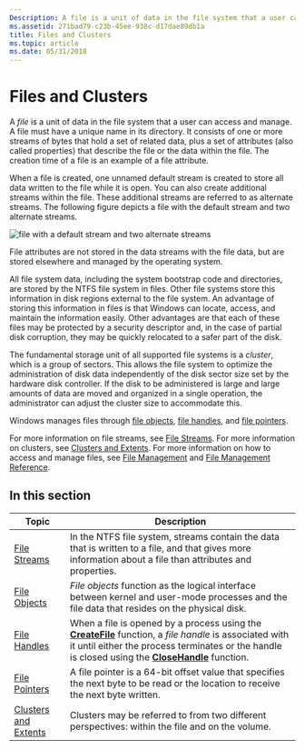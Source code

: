 ```yaml
---
Description: A file is a unit of data in the file system that a user can access and manage.
ms.assetid: 271bad79-c23b-45ee-938c-d17dae89db1a
title: Files and Clusters
ms.topic: article
ms.date: 05/31/2018
---
```


# Files and Clusters

A *file* is a unit of data in the file system that a user can access and manage. A file must have a unique name in its directory. It consists of one or more streams of bytes that hold a set of related data, plus a set of attributes (also called properties) that describe the file or the data within the file. The creation time of a file is an example of a file attribute.

When a file is created, one unnamed default stream is created to store all data written to the file while it is open. You can also create additional streams within the file. These additional streams are referred to as alternate streams. The following figure depicts a file with the default stream and two alternate streams.

![file with a default stream and two alternate streams](images/fig1.png)

File attributes are not stored in the data streams with the file data, but are stored elsewhere and managed by the operating system.

All file system data, including the system bootstrap code and directories, are stored by the NTFS file system in files. Other file systems store this information in disk regions external to the file system. An advantage of storing this information in files is that Windows can locate, access, and maintain the information easily. Other advantages are that each of these files may be protected by a security descriptor and, in the case of partial disk corruption, they may be quickly relocated to a safer part of the disk.

The fundamental storage unit of all supported file systems is a *cluster*, which is a group of sectors. This allows the file system to optimize the administration of disk data independently of the disk sector size set by the hardware disk controller. If the disk to be administered is large and large amounts of data are moved and organized in a single operation, the administrator can adjust the cluster size to accommodate this.

Windows manages files through [file objects](file-objects.md), [file handles](file-handles.md), and [file pointers](file-pointers.md).

For more information on file streams, see [File Streams](file-streams.md). For more information on clusters, see [Clusters and Extents](clusters-and-extents.md). For more information on how to access and manage files, see [File Management](file-management.md) and [File Management Reference](file-management-reference.md).

## In this section



| Topic                                                       | Description                                                                                                                                                                                                                                                  |
|-------------------------------------------------------------|--------------------------------------------------------------------------------------------------------------------------------------------------------------------------------------------------------------------------------------------------------------|
| [File Streams](file-streams.md)<br/>                 | In the NTFS file system, streams contain the data that is written to a file, and that gives more information about a file than attributes and properties.<br/>                                                                                         |
| [File Objects](file-objects.md)<br/>                 | *File objects* function as the logical interface between kernel and user-mode processes and the file data that resides on the physical disk.<br/>                                                                                                      |
| [File Handles](file-handles.md)<br/>                 | When a file is opened by a process using the [**CreateFile**](/windows/desktop/api/FileAPI/nf-fileapi-createfilea) function, a *file handle* is associated with it until either the process terminates or the handle is closed using the [**CloseHandle**](/windows/desktop/api/handleapi/nf-handleapi-closehandle) function.<br/> |
| [File Pointers](file-pointers.md)<br/>               | A file pointer is a 64-bit offset value that specifies the next byte to be read or the location to receive the next byte written.<br/>                                                                                                                 |
| [Clusters and Extents](clusters-and-extents.md)<br/> | Clusters may be referred to from two different perspectives: within the file and on the volume.<br/>                                                                                                                                                   |



 

 

